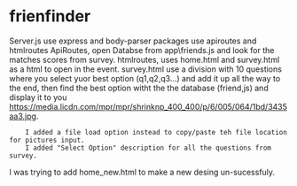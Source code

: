 # frienfinder

Server.js
		use express and body-parser packages
				use apiroutes and htmlroutes
				ApiRoutes, open Databse from app\friends.js and look for the matches scores from survey.
				htmlroutes, uses home.html and survey.html as a html to open in the event.
				survey.html use a division with 10 questions where you select yuor best option (q1,q2,q3...) and add it up all the way to the end, then find the best option witht the the database (friend,js) and display it to you https://media.licdn.com/mpr/mpr/shrinknp_400_400/p/6/005/064/1bd/3435aa3.jpg.

		I added a file load option instead to copy/paste teh file location for pictures input.
		I added "Select Option" description for all the questions from survey.

I was trying to add home_new.html to make a new desing un-sucessfuly.
